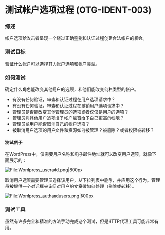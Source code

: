 # 测试帐户选项过程 (OTG-IDENT-003)


### 综述

帐户选项给攻击者呈现一个绕过正确鉴别和认证过程创建合法帐户的机会。


### 测试目标

验证什么帐户可以选择其人帐户选项和帐户类型。


### 如何测试

确定什么角色能改变其他用户的选项，和他们能改变何种类型的帐户。

* 有没有任何验证，审查和认证过程在用户选项请求中？
* 有没有任何验证，审查和认证过程在撤销用户选项请求中？
* 管理员是否能改变其他管理员的选项或者仅仅是用户的选项？
* 管理员和其他用户选项授予帐户能否给予自己更高的权限？
* 管理员或用户能否取消自己的帐户选项？
* 被取消用户选项的用户文件和资源如何被管理？被删除？或者权限被转移？


#### 测试例子

在WordPress中，仅需要用户名称和电子邮件地址就可以改变用户选项，就像下面展示的：

![File:Wordpress_useradd.png|800px](https://www.owasp.org/images/thumb/4/49/Wordpress_useradd.png/800px-Wordpress_useradd.png)


取消用户选项需要管理员选择该用户，从下拉列表中删除，并应用这个行为。管理员被提供一个对话框来询问对用户的文章做如何处理（删除或转移）。

![File:Wordpress_authandusers.png|800px](https://www.owasp.org/images/thumb/6/63/Wordpress_authandusers.png/800px-Wordpress_authandusers.png)


### 测试工具

虽然有许多完全和精准的方法手动完成这个测试，但是HTTP代理工具可能非常有用。

